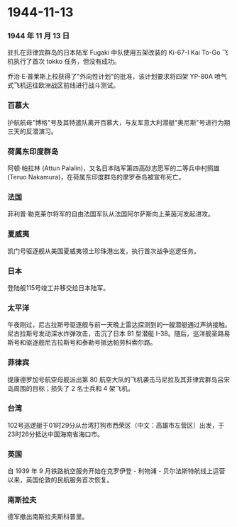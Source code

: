 # 1944-11-13

### 1944 年 11 月 13 日

驻扎在菲律宾群岛的日本陆军 Fugaki 中队使用五架改装的 Ki-67-I Kai To-Go
飞机执行了首次 tokko 任务，但没有成功。

乔治·E·普莱斯上校获得了"外向性计划"的批准，该计划要求将四架 YP-80A
喷气式飞机运往欧洲战区前线进行战斗测试。

### 百慕大

护航航母"博格"号及其特遣队离开百慕大，与友军意大利潜艇"奥尼斯"号进行为期三天的反潜演习。

### 荷属东印度群岛

阿顿·帕拉林 (Attun Palalin)，又名日本陆军第四高砂志愿军的二等兵中村照雄
(Teruo Nakamura)，在荷属东印度群岛的摩罗泰岛被宣布死亡。

### 法国

菲利普·勒克莱尔将军的自由法国军队从法国阿尔萨斯向上莱茵河发起进攻。

### 夏威夷

凯门号驱逐舰从美国夏威夷领土珍珠港出发，执行首次战争巡逻任务。

### 日本

登陆舰115号竣工并移交给日本陆军。

### 太平洋

午夜刚过，尼古拉斯号驱逐舰与前一天晚上雷达探测到的一艘潜艇通过声纳接触。尼古拉斯号发动深水炸弹攻击，击沉了日本
B1 型潜艇
I-38。随后，巡洋舰圣路易斯号和驱逐舰尼古拉斯号和泰勒号抵达帕劳科索尔路。

### 菲律宾

提康德罗加号航空母舰派出第 80
航空大队的飞机袭击马尼拉及其菲律宾群岛吕宋岛周围的目标；损失了 2
名士兵和 4 架飞机。

### 台湾

102号巡逻艇于01时29分从台湾打狗市西荣区（中文：高雄市左营区）出发，于23时26分抵达中国海南省海口市。

### 英国

自 1939 年 9 月铁路航空服务开始在克罗伊登 - 利物浦 -
贝尔法斯特航线上运营以来，英国伦敦的民航服务首次恢复。

### 南斯拉夫

德军撤出南斯拉夫斯科普里。